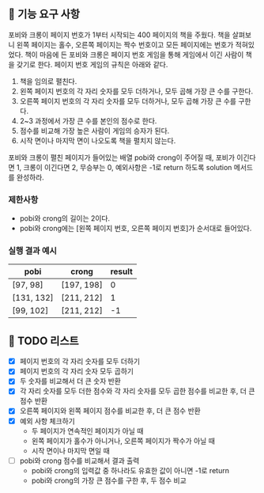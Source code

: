 ## 🚀 기능 요구 사항

포비와 크롱이 페이지 번호가 1부터 시작되는 400 페이지의 책을 주웠다. 책을 살펴보니 왼쪽 페이지는 홀수, 오른쪽 페이지는 짝수 번호이고 모든 페이지에는 번호가 적혀있었다. 책이 마음에 든 포비와 크롱은 페이지 번호 게임을 통해 게임에서 이긴 사람이 책을 갖기로 한다. 페이지 번호 게임의 규칙은 아래와 같다.

1. 책을 임의로 펼친다.
2. 왼쪽 페이지 번호의 각 자리 숫자를 모두 더하거나, 모두 곱해 가장 큰 수를 구한다.
3. 오른쪽 페이지 번호의 각 자리 숫자를 모두 더하거나, 모두 곱해 가장 큰 수를 구한다.
4. 2~3 과정에서 가장 큰 수를 본인의 점수로 한다.
5. 점수를 비교해 가장 높은 사람이 게임의 승자가 된다.
6. 시작 면이나 마지막 면이 나오도록 책을 펼치지 않는다.

포비와 크롱이 펼친 페이지가 들어있는 배열 pobi와 crong이 주어질 때, 포비가 이긴다면 1, 크롱이 이긴다면 2, 무승부는 0, 예외사항은 -1로 return 하도록 solution 메서드를 완성하라.

### 제한사항

- pobi와 crong의 길이는 2이다.
- pobi와 crong에는 [왼쪽 페이지 번호, 오른쪽 페이지 번호]가 순서대로 들어있다.

### 실행 결과 예시

| pobi       | crong      | result |
| ---------- | ---------- | ------ |
| [97, 98]   | [197, 198] | 0      |
| [131, 132] | [211, 212] | 1      |
| [99, 102]  | [211, 212] | -1     |

## 🎯 TODO 리스트

- [x] 페이지 번호의 각 자리 숫자를 모두 더하기
- [x] 페이지 번호의 각 자리 숫자 모두 곱하기 
- [x] 두 숫자를 비교해서 더 큰 숫자 반환 
- [x] 각 자리 숫자를 모두 더한 점수와 각 자리 숫자를 모두 곱한 점수를 비교한 후, 더 큰 점수 반환 
- [x] 오른쪽 페이지와 왼쪽 페이지 점수를 비교한 후, 더 큰 점수 반환 
- [x] 예외 사항 체크하기 
  - 두 페이지가 연속적인 페이지가 아닐 때 
  - 왼쪽 페이지가 홀수가 아니거나, 오른쪽 페이지가 짝수가 아닐 때 
  - 시작 면이나 마지막 면일 때 
- [ ] pobi와 crong 점수를 비교해서 결과 출력 
  - pobi와 crong의 입력값 중 하나라도 유효한 값이 아니면 -1로 return 
  - pobi와 crong의 가장 큰 점수를 구한 후, 두 점수 비교